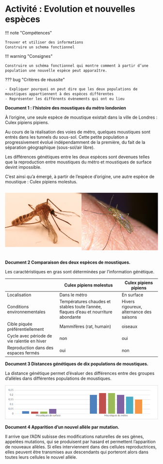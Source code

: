 # Activité : Evolution et nouvelles espèces

!!! note "Compétences"

    Trouver et utiliser des informations 
    Construire un schema fonctionnel

!!! warning "Consignes"

    Construire un schéma fonctionnel qui montre comment à partir d’une population une nouvelle espèce peut apparaître.
    
??? bug "Critères de réussite"

    - Expliquer pourquoi on peut dire que les deux populations de moustiques appartiennent à des espèces différentes
    - Représenter les différents évènements qui ont eu lieu







**Document 1 : l’histoire des moustiques du métro londonien**

À l’origine, une seule espèce de moustique existait dans la ville de Londres : Culex pipiens pipiens.

Au cours de la réalisation des voies de métro, quelques moustiques sont entrés dans les tunnels du sous-sol. Cette petite population a progressivement évolué indépendamment de la première, du fait de la séparation géographique (sous-sol/air libre).

Les différences génétiques entre les deux espèces sont devenues telles que la reproduction entre moustiques du métro et moustiques de surface devint impossible.

C’est ainsi qu’a émergé, à partir de l’espèce d’origine, une autre espèce de moustique : Culex pipiens molestus.

<div markdown style="display:flex;flex-direction:row;">
<div markdown style="display:flex;flex: 1 1 0; flex-direction:row;">

![Culex pipiens molestus ](Pictures/culexPipiensMolestus.jpg)

</div>
<div markdown style="display:flex;flex: 1 1 0; flex-direction:row;">

![Culex pipiens pipiens](Pictures/culexPipiensPipiens.png)

</div>
</div>

**Document 2 Comparaison des deux espèces de moustiques.**

Les caractéristiques en gras sont déterminées par l’information génétique.

| | Culex pipiens molestus | Culex pipiens pipiens  |
|-------|-----------------|----------------------------|
| Localisation | Dans le métro | En surface |
| Conditions environnementales   | Températures chaudes et stables toute l’année, flaques d’eau et nourriture abondante | Hivers rigoureux, alternance des saisons |
| Cible piquée préférentiellement | Mammifères (rat, humain)    | oiseaux   |
| Cycle avec période de vie ralentie en hiver | non  | oui  |
| Reproduction dans des espaces fermés        | oui  | non  |

**Document 3 Distances génétiques de dix populations de moustiques.**

La distance génétique permet d’évaluer des différences entre des groupes d’allèles dans différentes populations de moustiques.

![](pictures/grapDistGenCulex.png)


**Document 4 Apparition d’un nouvel allèle par mutation.**

Il arrive que l’ADN subisse des modifications naturelles de ses gènes, appelées mutations, qui se produisent par hasard et permettent l’apparition de nouveaux allèles. Si elles interviennent dans des cellules reproductrices, elles peuvent être transmises aux descendants qui porteront alors dans toutes leurs cellules le nouvel allèle.





